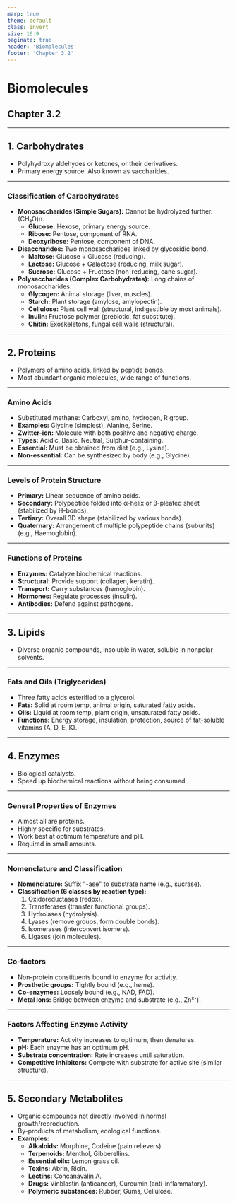 ```yaml
---
marp: true
theme: default
class: invert
size: 16:9
paginate: true
header: 'Biomolecules'
footer: 'Chapter 3.2'
---
```


# Biomolecules

## Chapter 3.2

---

## 1. Carbohydrates

*   Polyhydroxy aldehydes or ketones, or their derivatives.
*   Primary energy source. Also known as saccharides.

---

### Classification of Carbohydrates

*   **Monosaccharides (Simple Sugars):** Cannot be hydrolyzed further. (CH₂O)n.
    *   **Glucose:** Hexose, primary energy source.
    *   **Ribose:** Pentose, component of RNA.
    *   **Deoxyribose:** Pentose, component of DNA.
*   **Disaccharides:** Two monosaccharides linked by glycosidic bond.
    *   **Maltose:** Glucose + Glucose (reducing).
    *   **Lactose:** Glucose + Galactose (reducing, milk sugar).
    *   **Sucrose:** Glucose + Fructose (non-reducing, cane sugar).
*   **Polysaccharides (Complex Carbohydrates):** Long chains of monosaccharides.
    *   **Glycogen:** Animal storage (liver, muscles).
    *   **Starch:** Plant storage (amylose, amylopectin).
    *   **Cellulose:** Plant cell wall (structural, indigestible by most animals).
    *   **Inulin:** Fructose polymer (prebiotic, fat substitute).
    *   **Chitin:** Exoskeletons, fungal cell walls (structural).

---

## 2. Proteins

*   Polymers of amino acids, linked by peptide bonds.
*   Most abundant organic molecules, wide range of functions.

---

### Amino Acids

*   Substituted methane: Carboxyl, amino, hydrogen, R group.
*   **Examples:** Glycine (simplest), Alanine, Serine.
*   **Zwitter-ion:** Molecule with both positive and negative charge.
*   **Types:** Acidic, Basic, Neutral, Sulphur-containing.
*   **Essential:** Must be obtained from diet (e.g., Lysine).
*   **Non-essential:** Can be synthesized by body (e.g., Glycine).

---

### Levels of Protein Structure

*   **Primary:** Linear sequence of amino acids.
*   **Secondary:** Polypeptide folded into α-helix or β-pleated sheet (stabilized by H-bonds).
*   **Tertiary:** Overall 3D shape (stabilized by various bonds).
*   **Quaternary:** Arrangement of multiple polypeptide chains (subunits) (e.g., Haemoglobin).

---

### Functions of Proteins

*   **Enzymes:** Catalyze biochemical reactions.
*   **Structural:** Provide support (collagen, keratin).
*   **Transport:** Carry substances (hemoglobin).
*   **Hormones:** Regulate processes (insulin).
*   **Antibodies:** Defend against pathogens.

---

## 3. Lipids

*   Diverse organic compounds, insoluble in water, soluble in nonpolar solvents.

---

### Fats and Oils (Triglycerides)

*   Three fatty acids esterified to a glycerol.
*   **Fats:** Solid at room temp, animal origin, saturated fatty acids.
*   **Oils:** Liquid at room temp, plant origin, unsaturated fatty acids.
*   **Functions:** Energy storage, insulation, protection, source of fat-soluble vitamins (A, D, E, K).

---

## 4. Enzymes

*   Biological catalysts.
*   Speed up biochemical reactions without being consumed.

---

### General Properties of Enzymes

*   Almost all are proteins.
*   Highly specific for substrates.
*   Work best at optimum temperature and pH.
*   Required in small amounts.

---

### Nomenclature and Classification

*   **Nomenclature:** Suffix "-ase" to substrate name (e.g., sucrase).
*   **Classification (6 classes by reaction type):**
    1.  Oxidoreductases (redox).
    2.  Transferases (transfer functional groups).
    3.  Hydrolases (hydrolysis).
    4.  Lyases (remove groups, form double bonds).
    5.  Isomerases (interconvert isomers).
    6.  Ligases (join molecules).

---

### Co-factors

*   Non-protein constituents bound to enzyme for activity.
*   **Prosthetic groups:** Tightly bound (e.g., heme).
*   **Co-enzymes:** Loosely bound (e.g., NAD, FAD).
*   **Metal ions:** Bridge between enzyme and substrate (e.g., Zn²⁺).

---

### Factors Affecting Enzyme Activity

*   **Temperature:** Activity increases to optimum, then denatures.
*   **pH:** Each enzyme has an optimum pH.
*   **Substrate concentration:** Rate increases until saturation.
*   **Competitive Inhibitors:** Compete with substrate for active site (similar structure).

---

## 5. Secondary Metabolites

*   Organic compounds not directly involved in normal growth/reproduction.
*   By-products of metabolism, ecological functions.
*   **Examples:**
    *   **Alkaloids:** Morphine, Codeine (pain relievers).
    *   **Terpenoids:** Menthol, Gibberellins.
    *   **Essential oils:** Lemon grass oil.
    *   **Toxins:** Abrin, Ricin.
    *   **Lectins:** Concanavalin A.
    *   **Drugs:** Vinblastin (anticancer), Curcumin (anti-inflammatory).
    *   **Polymeric substances:** Rubber, Gums, Cellulose.
